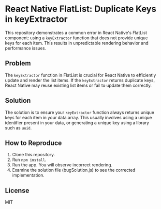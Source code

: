 # React Native FlatList: Duplicate Keys in keyExtractor

This repository demonstrates a common error in React Native's FlatList component: using a `keyExtractor` function that does not provide unique keys for each item.  This results in unpredictable rendering behavior and performance issues.

## Problem

The `keyExtractor` function in FlatList is crucial for React Native to efficiently update and render the list items. If the `keyExtractor` returns duplicate keys, React Native may reuse existing list items or fail to update them correctly.

## Solution

The solution is to ensure your `keyExtractor` function always returns unique keys for each item in your data array.  This usually involves using a unique identifier present in your data, or generating a unique key using a library such as `uuid`.

## How to Reproduce

1. Clone this repository.
2. Run `npm install`.
3. Run the app. You will observe incorrect rendering.
4. Examine the solution file (bugSolution.js) to see the corrected implementation.

## License

MIT